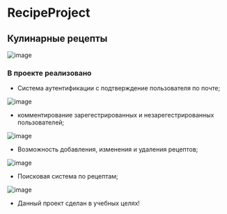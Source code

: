 # RecipeProject
## Кулинарные рецепты ##
![image](https://github.com/Levigin/RecipeProject/assets/88975441/fccba1b7-e77f-4125-8adb-e096d0916fca)

### В проекте реализовано 

- Система аутентификации с подтверждение пользователя по почте;

![image](https://github.com/Levigin/RecipeProject/assets/88975441/bd039fb8-4ac7-4bf7-a300-209a9d89b140)

- комментирование зарегестрированных и незарегестрированных пользователей;

![image](https://github.com/Levigin/RecipeProject/assets/88975441/9a838e8f-2ec5-4d42-9df1-a61d020e62e5)

- Возможность добавления, изменения и удаления рецептов;

![image](https://github.com/Levigin/RecipeProject/assets/88975441/fcea72b6-2c09-427b-a8af-2c143ceee1f5)

- Поисковая система по рецептам;

![image](https://github.com/Levigin/RecipeProject/assets/88975441/fbf93972-ef0d-45b0-812b-a3dc35259a7c)

- Данный проект сделан в учебных целях!
